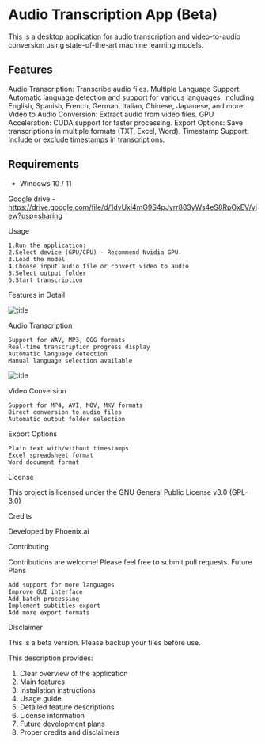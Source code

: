 # Audio Transcription App (Beta)

This is a desktop application for audio transcription and video-to-audio conversion using state-of-the-art machine learning models. 

## Features

Audio Transcription: Transcribe audio files.
Multiple Language Support: Automatic language detection and support for various languages, including English, Spanish, French, German, Italian, Chinese, Japanese, and more.
Video to Audio Conversion: Extract audio from video files.
GPU Acceleration: CUDA support for faster processing.
Export Options: Save transcriptions in multiple formats (TXT, Excel, Word).
Timestamp Support: Include or exclude timestamps in transcriptions.

## Requirements

- Windows 10 / 11

Google drive - https://drive.google.com/file/d/1dvUxi4mG9S4pJyrr883yWs4eS8RpOxEV/view?usp=sharing

Usage

    1.Run the application:
    2.Select device (GPU/CPU) - Recommend Nvidia GPU. 
    3.Load the model
    4.Choose input audio file or convert video to audio
    5.Select output folder
    6.Start transcription

Features in Detail

![title](https://private-user-images.githubusercontent.com/199689771/414525364-e9388f98-5729-4228-a52a-fe6c27c6926e.png?jwt=eyJhbGciOiJIUzI1NiIsInR5cCI6IkpXVCJ9.eyJpc3MiOiJnaXRodWIuY29tIiwiYXVkIjoicmF3LmdpdGh1YnVzZXJjb250ZW50LmNvbSIsImtleSI6ImtleTUiLCJleHAiOjE3Mzk5MzM0MDMsIm5iZiI6MTczOTkzMzEwMywicGF0aCI6Ii8xOTk2ODk3NzEvNDE0NTI1MzY0LWU5Mzg4Zjk4LTU3MjktNDIyOC1hNTJhLWZlNmMyN2M2OTI2ZS5wbmc_WC1BbXotQWxnb3JpdGhtPUFXUzQtSE1BQy1TSEEyNTYmWC1BbXotQ3JlZGVudGlhbD1BS0lBVkNPRFlMU0E1M1BRSzRaQSUyRjIwMjUwMjE5JTJGdXMtZWFzdC0xJTJGczMlMkZhd3M0X3JlcXVlc3QmWC1BbXotRGF0ZT0yMDI1MDIxOVQwMjQ1MDNaJlgtQW16LUV4cGlyZXM9MzAwJlgtQW16LVNpZ25hdHVyZT0zY2VlYmZhMjk0ZmY5MTUxZGIzZDI4ODAzZGUxNmJkY2VjZDc1ZDdiYzFhMjE0YTIzNDhkMjNlMjE5YzcwMjgwJlgtQW16LVNpZ25lZEhlYWRlcnM9aG9zdCJ9.lS7e-aZRVee85pwajtAETcqI1bC9dSW8UTCQyXMZmJQ)

Audio Transcription

    Support for WAV, MP3, OGG formats
    Real-time transcription progress display
    Automatic language detection
    Manual language selection available

![title](https://private-user-images.githubusercontent.com/199689771/414525613-44fa4ccd-e8ff-4c83-a7e9-3a25a01aaf0f.png?jwt=eyJhbGciOiJIUzI1NiIsInR5cCI6IkpXVCJ9.eyJpc3MiOiJnaXRodWIuY29tIiwiYXVkIjoicmF3LmdpdGh1YnVzZXJjb250ZW50LmNvbSIsImtleSI6ImtleTUiLCJleHAiOjE3Mzk5MzM1MzUsIm5iZiI6MTczOTkzMzIzNSwicGF0aCI6Ii8xOTk2ODk3NzEvNDE0NTI1NjEzLTQ0ZmE0Y2NkLWU4ZmYtNGM4My1hN2U5LTNhMjVhMDFhYWYwZi5wbmc_WC1BbXotQWxnb3JpdGhtPUFXUzQtSE1BQy1TSEEyNTYmWC1BbXotQ3JlZGVudGlhbD1BS0lBVkNPRFlMU0E1M1BRSzRaQSUyRjIwMjUwMjE5JTJGdXMtZWFzdC0xJTJGczMlMkZhd3M0X3JlcXVlc3QmWC1BbXotRGF0ZT0yMDI1MDIxOVQwMjQ3MTVaJlgtQW16LUV4cGlyZXM9MzAwJlgtQW16LVNpZ25hdHVyZT1lNTgxNDA5OTVmODdhYzI5OTgzYTY0MjAzYmQ1MzY4NjNhNjM2NmJiNjEwZjAwNWYxMjJmYmRlYWZjYTA1ZWY3JlgtQW16LVNpZ25lZEhlYWRlcnM9aG9zdCJ9.KAjEZufkEz2gG3PnHlkV_r9xfNAiRDL_Tq22Fbfumow)

Video Conversion

    Support for MP4, AVI, MOV, MKV formats
    Direct conversion to audio files
    Automatic output folder selection

Export Options

    Plain text with/without timestamps
    Excel spreadsheet format
    Word document format

License

This project is licensed under the GNU General Public License v3.0 (GPL-3.0)

Credits

Developed by Phoenix.ai

Contributing

Contributions are welcome! Please feel free to submit pull requests.
Future Plans

    Add support for more languages
    Improve GUI interface
    Add batch processing
    Implement subtitles export
    Add more export formats

Disclaimer

This is a beta version. Please backup your files before use.

This description provides:
1. Clear overview of the application
2. Main features
3. Installation instructions
4. Usage guide
5. Detailed feature descriptions
6. License information
7. Future development plans
8. Proper credits and disclaimers

